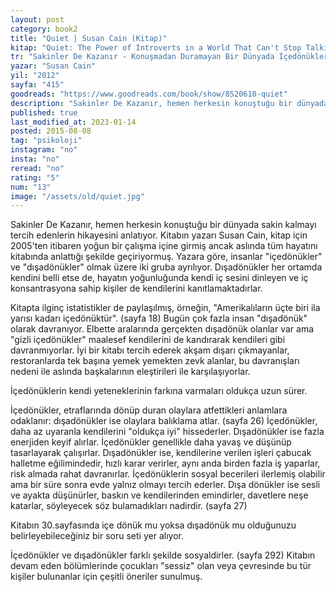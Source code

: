 ```yaml
---
layout: post  
category: book2  
title: "Quiet | Susan Cain (Kitap)"  
kitap: "Quiet: The Power of Introverts in a World That Can't Stop Talking"  
tr: "Sakinler De Kazanır - Konuşmadan Duramayan Bir Dünyada İçedönüklerin Gücü"  
yazar: "Susan Cain"  
yil: "2012"  
sayfa: "415"  
goodreads: "https://www.goodreads.com/book/show/8520610-quiet"
description: "Sakinler De Kazanır, hemen herkesin konuştuğu bir dünyada sakin kalmayı tercih edenlerin hikayesini anlatıyor."
published: true
last_modified_at: 2023-01-14
posted: 2015-08-08
tag: "psikoloji"
instagram: "no"
insta: "no"
reread: "no"
rating: "5"
num: "13"
image: "/assets/old/quiet.jpg"
---
```


Sakinler De Kazanır, hemen herkesin konuştuğu bir dünyada sakin kalmayı tercih edenlerin hikayesini anlatıyor. Kitabın yazarı Susan Cain, kitap için 2005'ten itibaren yoğun bir çalışma içine girmiş ancak aslında tüm hayatını kitabında anlattığı şekilde geçiriyormuş. Yazara göre, insanlar "içedönükler" ve "dışadönükler" olmak üzere iki gruba ayrılıyor. Dışadönükler her ortamda kendini belli etse de, hayatın yoğunluğunda kendi iç sesini dinleyen ve iç konsantrasyona sahip kişiler de kendilerini kanıtlamaktadırlar.  
  
Kitapta ilginç istatistikler de paylaşılmış, örneğin, "Amerikalıların üçte biri ila yarısı kadarı içedönüktür". (sayfa 18) Bugün çok fazla insan "dışadönük" olarak davranıyor. Elbette aralarında gerçekten dışadönük olanlar var ama "gizli içedönükler" maalesef kendilerini de kandırarak kendileri gibi davranmıyorlar. İyi bir kitabı tercih ederek akşam dışarı çıkmayanlar, restoranlarda tek başına yemek yemekten zevk alanlar, bu davranışları nedeni ile aslında başkalarının eleştirileri ile karşılaşıyorlar.  
  
İçedönüklerin kendi yeteneklerinin farkına varmaları oldukça uzun sürer.  
  
İçedönükler, etraflarında dönüp duran olaylara atfettikleri anlamlara odaklanır: dışadönükler ise olaylara balıklama atlar. (sayfa 26) İçedönükler, daha az uyaranla kendilerini "oldukça iyi" hissederler. Dışadönükler ise fazla enerjiden keyif alırlar. İçedönükler genellikle daha yavaş ve düşünüp tasarlayarak çalışırlar. Dışadönükler ise, kendilerine verilen işleri çabucak halletme eğilimindedir, hızlı karar verirler, aynı anda birden fazla iş yaparlar, risk almada rahat davranırlar. İçedönüklerin sosyal becerileri ilerlemiş olabilir ama bir süre sonra evde yalnız olmayı tercih ederler. Dışa dönükler ise sesli ve ayakta düşünürler, baskın ve kendilerinden emindirler, davetlere neşe katarlar, söyleyecek söz bulamadıkları nadirdir. (sayfa 27)  
  
Kitabın 30.sayfasında içe dönük mu yoksa dışadönük mu olduğunuzu belirleyebileceğiniz bir soru seti yer alıyor.  
  
İçedönükler ve dışadönükler farklı şekilde sosyaldirler. (sayfa 292) Kitabın devam eden bölümlerinde çocukları "sessiz" olan veya çevresinde bu tür kişiler bulunanlar için çeşitli öneriler sunulmuş.  
  
  
